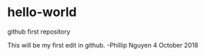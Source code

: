 # hello-world
github first repository

This will be my first edit in github. -Phillip Nguyen 4 October 2018
